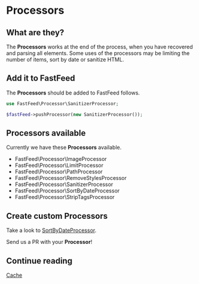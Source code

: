 # Processors

## What are they?

The **Processors** works at the end of the process, when you have recovered and parsing all elements.
Some uses of the processors may be limiting the number of items, sort by date or sanitize HTML.

## Add it to FastFeed

The **Processors** should be added to FastFeed follows.

``` php
use FastFeed\Processor\SanitizerProcessor;

$fastFeed->pushProcessor(new SanitizerProcessor());
```

## Processors available

Currently we have these **Processors** available.

+ FastFeed\Processor\ImageProcessor
+ FastFeed\Processor\LimitProcessor
+ FastFeed\Processor\PathProcessor
+ FastFeed\Processor\RemoveStylesProcessor
+ FastFeed\Processor\SanitizerProcessor
+ FastFeed\Processor\SortByDateProcessor
+ FastFeed\Processor\StripTagsProcessor

## Create custom Processors

Take a look to
[SortByDateProcessor](https://github.com/FastFeed/FastFeed/blob/master/src/FastFeed/Processor/SortByDateProcessor.php).

Send us a PR with your **Processor**!

## Continue reading

[Cache](https://github.com/FastFeed/FastFeed/blob/master/doc/en/cache.md)